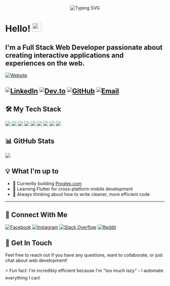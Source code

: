 <div align="center">
  <img src="https://readme-typing-svg.herokuapp.com?font=Fira+Code&size=27&duration=3000&pause=1000&color=2196F3&center=true&vCenter=true&width=435&lines=Mehedi+Hasan+Faiyaz;Full+Stack+Developer;Web+Enthusiast" alt="Typing SVG" />
</div>

# Hello! <img src="https://media.giphy.com/media/hvRJCLFzcasrR4ia7z/giphy.gif" width="28">

I'm a **Full Stack Web Developer** passionate about creating interactive applications and experiences on the web.
--


[![Website](https://img.shields.io/badge/Website-proglex.com-blue?style=for-the-badge&logo=globe)](https://proglex.com)


[![LinkedIn](https://img.shields.io/badge/LinkedIn-mehedihasanfaiyaz-blue?style=for-the-badge&logo=linkedin)](https://www.linkedin.com/in/mehedihasanfaiyaz/)
[![Dev.to](https://img.shields.io/badge/Dev.to-mehedihasanfaiyaz-black?style=for-the-badge&logo=dev.to)](https://dev.to/mehedihasanfaiyaz)
[![GitHub](https://img.shields.io/badge/GitHub-mehedihasanfaiyaz-darkgreen?style=for-the-badge&logo=github)](https://github.com/mehedihasanfaiyaz)
[![Email](https://img.shields.io/badge/Email-mhfaiyaz@gmail.com-red?style=for-the-badge&logo=gmail)](mailto:mhfaiyaz@gmail.com)
--


## 🛠️ My Tech Stack

![](https://img.shields.io/badge/Frontend-Next.js-informational?style=flat&logo=next.js&logoColor=white&color=2bbc8a)
![](https://img.shields.io/badge/Frontend-React-informational?style=flat&logo=react&logoColor=white&color=2bbc8a)
![](https://img.shields.io/badge/Frontend-Vue.js-informational?style=flat&logo=vue.js&logoColor=white&color=2bbc8a)
![](https://img.shields.io/badge/Language-JavaScript-informational?style=flat&logo=javascript&logoColor=white&color=2bbc8a)
![](https://img.shields.io/badge/Backend-PHP-informational?style=flat&logo=php&logoColor=white&color=2bbc8a)
![](https://img.shields.io/badge/Framework-Laravel-informational?style=flat&logo=laravel&logoColor=white&color=2bbc8a)
![](https://img.shields.io/badge/Frontend-HTML5-informational?style=flat&logo=html5&logoColor=white&color=2bbc8a)
![](https://img.shields.io/badge/Frontend-CSS3-informational?style=flat&logo=css3&logoColor=white&color=2bbc8a)
![](https://img.shields.io/badge/Game_Dev-GDScript-informational?style=flat&logo=godot-engine&logoColor=white&color=2bbc8a)


## 📊 GitHub Stats

![](https://github-readme-stats.vercel.app/api?username=mehedihasanfaiyaz&show_icons=true&theme=radical)

## 💡 What I'm up to

- 🔭 Currently building [Proglex.com](https://inqord.com)
- 🌱 Learning Flutter for cross-platform mobile development
- 💭 Always thinking about how to write cleaner, more efficient code


---

## 📱 Connect With Me

[![Facebook](https://img.shields.io/badge/Facebook-mehedihasanfaiyaz-blue?style=flat&logo=facebook)](https://www.facebook.com/mehedihasanfaiyaz/)
[![Instagram](https://img.shields.io/badge/Instagram-mehedihasanfaiyaz-purple?style=flat&logo=instagram)](https://www.instagram.com/mehedihasanfaiyaz/)
[![Stack Overflow](https://img.shields.io/badge/Stack_Overflow-mehedi--hasan--faiyaz-orange?style=flat&logo=stackoverflow)](https://stackoverflow.com/users/mehedi-hasan-faiyaz)
[![Reddit](https://img.shields.io/badge/Reddit-Mehedi__Hasan__Faiyaz-red?style=flat&logo=reddit)](https://www.reddit.com/user/Mehedi_Hasan_Faiyaz)








## 💬 Get In Touch

Feel free to reach out if you have any questions, want to collaborate, or just chat about web development!

⚡ Fun fact: I'm incredibly efficient because I'm "too much lazy" - I automate everything I can!




